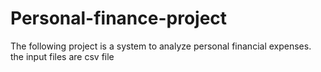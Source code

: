 # Personal-finance-project
The following project is a system to analyze personal financial expenses.
the input files are csv file 
